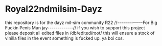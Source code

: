 # Royal22ndmilsim-Dayz
this repository is for the dayz mil-sim community R22
//-------------For Big Fuckin Penis Man jay-------------//
if you wish to support this project please deposit all edited files in /db/edited/root/ this will ensure a stock of vinilla files in the event something is fucked up.
ya boi cos.
